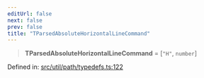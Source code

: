 ```yaml
---
editUrl: false
next: false
prev: false
title: "TParsedAbsoluteHorizontalLineCommand"
---
```


> **TParsedAbsoluteHorizontalLineCommand** = \[`"H"`, `number`\]

Defined in: [src/util/path/typedefs.ts:122](https://github.com/fabricjs/fabric.js/blob/8206f10a405480a7ba988ff6cfdde6412c1f13f8/src/util/path/typedefs.ts#L122)
